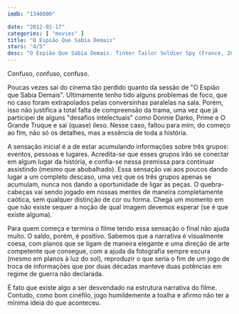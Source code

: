 ```yaml
---
imdb: "1340800"

date: "2012-01-17"
categories: [ "movies" ]
title: "O Espião Que Sabia Demais"
stars: "4/5"
desc: "O Espião Que Sabia Demais. Tinker Tailor Soldier Spy (France, 2011). Dirigido por Tomas Alfredson. Escrito por Bridget O'Connor, Peter Straughan, John le Carré. Com Mark Strong, John Hurt, Zoltán Mucsi, Péter Kálloy Molnár, Ilona Kassai, Imre Csuja, Gary Oldman, Toby Jones, David Dencik."
---
```

Confuso, confuso, confuso.

Poucas vezes saí do cinema tão perdido quanto da sessão de "O Espião que Sabia Demais". Ultimamente tenho tido alguns problemas de foco, que no caso foram extrapolados pelas conversinhas paralelas na sala. Porém, isso não justifica a total falta de compreensão da trama, uma vez que já participei de alguns "desafios intelectuais" como Donnie Darko, Prime e O Grande Truque e saí (quase) ileso. Nesse caso, faltou para mim, do começo ao fim, não só os detalhes, mas a essência de toda a história.

A sensação inicial é a de estar acumulando informações sobre três grupos: eventos, pessoas e lugares. Acredita-se que esses grupos irão se conectar em algum lugar da história, e confia-se nessa premissa para continuar assistindo (mesmo que abobalhado). Essa sensação vai aos poucos dando lugar a um completo descaso, uma vez que os três grupos apenas se acumulam, nunca nos dando a oportunidade de ligar as peças. O quebra-cabeças vai sendo jogado em nossas mentes de maneira completamente caótica, sem qualquer distinção de cor ou forma. Chega um momento em que não existe sequer a noção de qual imagem devemos esperar (se é que existe alguma).

Para quem começa e termina o filme tendo essa sensação o final não ajuda muito. O saldo, porém, é positivo. Sabemos que a narrativa é visualmente coesa, com planos que se ligam de maneira elegante e uma direção de arte competente que consegue, com a ajuda da fotografia sempre escura (mesmo em planos à luz do sol), reproduzir o que seria o fim de um jogo de troca de informações que por duas décadas manteve duas potências em regime de guerra não declarada.

É fato que existe algo a ser desvendado na estrutura narrativa do filme. Contudo, como bom cinéfilo, jogo humildemente a toalha e afirmo não ter a mínima ideia do que aconteceu.

